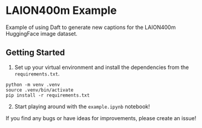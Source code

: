 # LAION400m Example

Example of using Daft to generate new captions for the LAION400m HuggingFace image dataset.

## Getting Started

1. Set up your virtual environment and install the dependencies from the `requirements.txt`.

```
python -m venv .venv
source .venv/bin/activate
pip install -r requirements.txt
```

2. Start playing around with the `example.ipynb` notebook!

If you find any bugs or have ideas for improvements, please create an issue!
